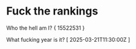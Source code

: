 # Fuck the rankings

Who the hell am I?
{ 15522531 }

What fucking year is it?
[ 2025-03-21T11:30:00Z ]
